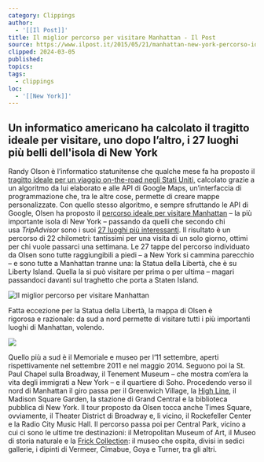 ```yaml
---
category: Clippings
author:
  - '[[Il Post]]'
title: Il miglior percorso per visitare Manhattan - Il Post
source: https://www.ilpost.it/2015/05/21/manhattan-new-york-percorso-ideale/
clipped: 2024-03-05
published:
topics:
tags:
  - clippings
loc:
  - '[[New York]]'
---
```


## Un informatico americano ha calcolato il tragitto ideale per visitare, uno dopo l’altro, i 27 luoghi più belli dell'isola di New York

Randy Olson è l’informatico statunitense che qualche mese fa ha proposto il [tragitto ideale per un viaggio on-the-road negli Stati Uniti,](https://www.ilpost.it/2015/03/17/stati-uniti-on-the-road/) calcolato grazie a un algoritmo da lui elaborato e alle API di Google Maps, un’interfaccia di programmazione che, tra le altre cose, permette di creare mappe personalizzate. Con quello stesso algoritmo, e sempre sfruttando le API di Google, Olsen ha proposto il [percorso ideale per visitare Manhattan](http://www.randalolson.com/2015/03/25/optimized-walking-tours-of-new-york-city-and-philadelphia/) – la più importante isola di New York – passando da quelli che secondo chi usa *TripAdvisor* sono i suoi [27 luoghi più interessanti](http://www.tripadvisor.it/Attractions-g60763-Activities-New_York_City_New_York.html). Il risultato è un percorso di 22 chilometri: tantissimi per una visita di un solo giorno, ottimi per chi vuole passarci una settimana. Le 27 tappe del percorso individuato da Olsen sono tutte raggiungibili a piedi – a New York si cammina parecchio – e sono tutte a Manhattan tranne una: la Statua della Libertà, che è su Liberty Island. Quella la si può visitare per prima o per ultima – magari passandoci davanti sul traghetto che porta a Staten Island.

![Il miglior percorso per visitare Manhattan](Attachments/Il_miglior_percorso_per_visitare_Manhattan.jpg)

Fatta eccezione per la Statua della Libertà, la mappa di Olsen è rigorosa e razionale: da sud a nord permette di visitare tutti i più importanti luoghi di Manhattan, volendo.

[![](Attachments/2887933-400x265.jpg)](https://www.ilpost.it/2015/05/21/manhattan-new-york-percorso-ideale/il-miglior-percorso-per-visitare-manhattan/ 'vai alla fotogallery')

Quello più a sud è il Memoriale e museo per l’11 settembre, aperti rispettivamente nel settembre 2011 e nel maggio 2014. Seguono poi la St. Paul Chapel sulla Broadway, il Tenement Museum – che mostra com’era la vita degli immigrati a New York – e il quartiere di Soho. Procedendo verso il nord di Manhattan il giro passa per il Greenwich Village, la [High Line](https://www.ilpost.it/2015/03/27/high-line/), il Madison Square Garden, la stazione di Grand Central e la biblioteca pubblica di New York. Il tour proposto da Olsen tocca anche Times Square, ovviamente, il Theater District di Broadway e, lì vicino, il Rockefeller Center e la Radio City Music Hall. Il percorso passa poi per Central Park, vicino a cui ci sono le ultime tre destinazioni: il Metropolitan Museum of Art, il Museo di storia naturale e la [Frick Collection](http://www.frick.org/): il museo che ospita, divisi in sedici gallerie, i dipinti di Vermeer, Cimabue, Goya e Turner, tra gli altri.

